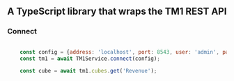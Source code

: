 ## A TypeScript library that wraps the TM1 REST API

### Connect 
``` javascript

    const config = {address: 'localhost', port: 8543, user: 'admin', password: '', ssl: true };
    const tm1 = await TM1Service.connect(config);

    const cube = await tm1.cubes.get('Revenue');

```